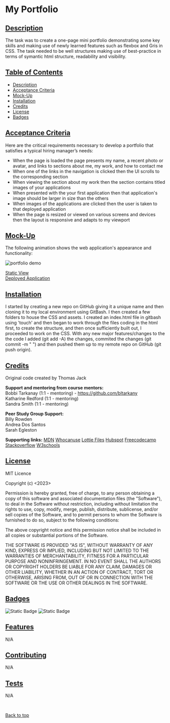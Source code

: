 # My Portfolio

## [Description](#description)

The task was to create a one-page mini portfolio demonstrating some key skills and making use of newly learned features such as flexbox and Gris in CSS. The task needed to be well structures making use of best-practice in terms of symantic html structure, readability and visibility.

## [Table of Contents](#table-of-contents)

* [Description](#description--one-page-mini-portfolio)
* [Acceptance Criteria](#acceptance-criteria)
* [Mock-Up](#mock-up)
* [Installation](#installation)
* [Credits](#credits)
* [License](#license)
* [Badges](#badges)

## [Acceptance Criteria](#acceptance-criteria)

Here are the critical requirements necessary to develop a portfolio that satisfies a typical hiring manager’s needs:

* When the page is loaded the page presents my name, a recent photo or avatar, and links to sections about me, my work, and how to contact me
* When one of the links in the navigation is clicked then the UI scrolls to the corresponding section
* When viewing the section about my work then the section contains titled images of your applications
* When presented with the your first application then that application's image should be larger in size than the others
* When images of the applications are clicked then the user is taken to that deployed application
* When the page is resized or viewed on various screens and devices then the layout is responsive and adapts to my viewport

## [Mock-Up](#mock-up)

The following animation shows the web application's appearance and functionality:

![portfolio demo](./assets/images/1pagegif.gif)

[Static View](./assets/images/screenshot.png)
<br>
[Deployed Application]()

## [Installation](#installation)

I started by creating a new repo on GitHub giving it a unique name and then cloning it to my local environment using GitBash. I then created a few folders to house the CSS and assets. I created an index.html file in gitbash using 'touch' and then began to work through the files coding in the html first, to create the structure, and then once sufficiently built out, I proceeded to work on the CSS. With any new major features/changes to the the code I added (git add -A) the changes, commited the changes (git commit -m " ") and then pushed them up to my remote repo on GitHub (git push origin).

## [Credits](#credits)

Original code created by Thomas Jack

**Support and mentoring from course mentors:**
<br>Bobbi Tarkanay (1:1 - mentoring) - https://github.com/bltarkany
<br>Katharine Redford (1:1 - mentoring)
<br>Sandra Smith (1:1 - mentoring)

**Peer Study Group Support:**
<br>
Billy Rowden 
<br>
Andrea Dos Santos 
<br>
Sarah Egleston

**Supporting links:**
[MDN](https://developer.mozilla.org/en-US/)
[Whocanuse](https://www.whocanuse.com/?bg=2f4f4f&fg=ffffff&fs=16&fw=)
[Lottie Files](https://lottiefiles.com/blog/working-with-lottie/how-to-add-lottie-animation-in-web-page-html)
[Hubspot](https://blog.hubspot.com/website/html-text-box)
[Freecodecamp](https://www.freecodecamp.org/news/learn-css-grid-by-building-5-layouts/)
[Stackoverflow](https://stackoverflow.com/questions/7717527/smooth-scrolling-when-clicking-an-anchor-link)
[W3schools](https://www.w3schools.com/howto/howto_css_smooth_scroll.asp#section2)

## [License](#license)

MIT Licence

Copyright (c) <2023> <Thomas Jack>

Permission is hereby granted, free of charge, to any person obtaining a copy
of this software and associated documentation files (the "Software"), to deal
in the Software without restriction, including without limitation the rights
to use, copy, modify, merge, publish, distribute, sublicense, and/or sell
copies of the Software, and to permit persons to whom the Software is
furnished to do so, subject to the following conditions:

The above copyright notice and this permission notice shall be included in all
copies or substantial portions of the Software.

THE SOFTWARE IS PROVIDED "AS IS", WITHOUT WARRANTY OF ANY KIND, EXPRESS OR IMPLIED, INCLUDING BUT NOT LIMITED TO THE WARRANTIES OF MERCHANTABILITY, FITNESS FOR A PARTICULAR PURPOSE AND NONINFRINGEMENT. IN NO EVENT SHALL THE AUTHORS OR COPYRIGHT HOLDERS BE LIABLE FOR ANY CLAIM, DAMAGES OR OTHER LIABILITY, WHETHER IN AN ACTION OF CONTRACT, TORT OR OTHERWISE, ARISING FROM, OUT OF OR IN CONNECTION WITH THE SOFTWARE OR THE USE OR OTHER DEALINGS IN THE SOFTWARE.

## [Badges](#badges)

![Static Badge](https://img.shields.io/badge/HTML_30%25-blue)
![Static Badge](https://img.shields.io/badge/CSS_70%25-Green)



## [Features](#features)

N/A

## [Contributing](#contributing)

N/A

## [Tests](#tests)

N/A

<br>

[Back to top](#top)

